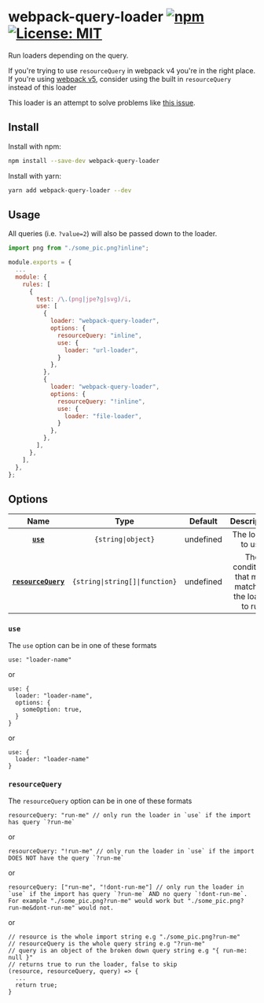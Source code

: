 # webpack-query-loader [![npm](https://img.shields.io/npm/v/webpack-query-loader)](https://www.npmjs.com/package/webpack-query-loader) [![License: MIT](https://img.shields.io/badge/License-MIT-green.svg?style=flat)](https://opensource.org/licenses/MIT)

Run loaders depending on the query.

If you're trying to use `resourceQuery` in webpack v4 you're in the right place. If you're using [webpack v5](https://github.com/webpack/webpack/issues/10552), consider using the built in `resourceQuery` instead of this loader

This loader is an attempt to solve problems like [this issue](https://github.com/webpack/webpack/issues/3497).

## Install

Install with npm:

```bash
npm install --save-dev webpack-query-loader
```

Install with yarn:

```bash
yarn add webpack-query-loader --dev
```

## Usage

All queries (i.e. `?value=2`) will also be passed down to the loader.

```javascript
import png from "./some_pic.png?inline";
```

```javascript
module.exports = {
  ...
  module: {
    rules: [
      {
        test: /\.(png|jpe?g|svg)/i,
        use: [
          {
            loader: "webpack-query-loader",
            options: {
              resourceQuery: "inline",
              use: {
                loader: "url-loader",
              }
            },
          },
          {
            loader: "webpack-query-loader",
            options: {
              resourceQuery: "!inline",
              use: {
                loader: "file-loader",
              }
            },
          },
        ],
      },
    ],
  },
};

```

## Options

|                 Name                  |              Type              |  Default  |                     Description                      |
| :-----------------------------------: | :----------------------------: | :-------: | :--------------------------------------------------: |
|           **[`use`](#use)**           |       `{string\|object}`       | undefined |                  The loader to use                   |
| **[`resourceQuery`](#resourceQuery)** | `{string\|string[]\|function}` | undefined | The conditions that must match for the loader to run |

### `use`

The `use` option can be in one of these formats

```
use: "loader-name"
```

or

```
use: {
  loader: "loader-name",
  options: {
    someOption: true,
  }
}
```

or

```
use: {
  loader: "loader-name"
}
```

### `resourceQuery`

The `resourceQuery` option can be in one of these formats

```
resourceQuery: "run-me" // only run the loader in `use` if the import has query `?run-me`
```

or

```
resourceQuery: "!run-me" // only run the loader in `use` if the import DOES NOT have the query `?run-me`
```

or

```
resourceQuery: ["run-me", "!dont-run-me"] // only run the loader in `use` if the import has query `?run-me` AND no query `!dont-run-me`. For example "./some_pic.png?run-me" would work but "./some_pic.png?run-me&dont-run-me" would not.
```

or

```
// resource is the whole import string e.g "./some_pic.png?run-me"
// resourceQuery is the whole query string e.g "?run-me"
// query is an object of the broken down query string e.g "{ run-me: null }"
// returns true to run the loader, false to skip
(resource, resourceQuery, query) => {
  ...
  return true;
}
```
